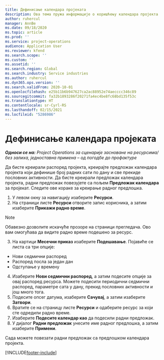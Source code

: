 ```yaml
---
title: Дефинисање календара пројеката
description: Ова тема пружа информације о коришћењу календара пројекта за праћење распореда пројеката.
author: ruhercul
manager: AnnBe
ms.date: 09/18/2020
ms.topic: article
ms.prod: ''
ms.service: project-operations
audience: Application User
ms.reviewer: kfend
ms.search.scope: ''
ms.custom: ''
ms.assetid: ''
ms.search.region: Global
ms.search.industry: Service industries
ms.author: ruhercul
ms.dyn365.ops.version: ''
ms.search.validFrom: 2020-10-01
ms.openlocfilehash: e25b11b6b947627ca2ac88952e74aecccc346c89
ms.sourcegitcommit: fa32b1893286f20271fa4ec4be8fc68bd135f53c
ms.translationtype: HT
ms.contentlocale: sr-Cyrl-RS
ms.lasthandoff: 02/15/2021
ms.locfileid: "5286986"
---
```

# <a name="define-project-calendars"></a>Дефинисање календара пројеката

_**Односи се на:** Project Operations за сценарије засноване на ресурсима/без залиха, једноставна примена – од погодбе до профактуре_

Да бисте креирали распоред пројекта, креирајте предложак календара пројекта који дефинише број радних сати по дану и све прекиде пословних активности. Да бисте креирали предложак календара пројекта, радни предложак повезујете са пољем **Предложак календара** за пројекат. Следите ове кораке за креирање радног предлошка.

1. У левом окну за навигацију изаберите **Ресурси**. 
2. На страници листе **Ресурси** отворите запис корисника, а затим изаберите **Прикажи радно време**.

  > [!NOTE]
  > Обавезно дозволите искачуће прозоре на страници прегледача. Ово вам омогућава да видите радно време подешено за ресурс.
  
3. На картици **Месечни приказ** изаберите **Подешавање**. Појавиће се листа са три опције: 

  - Нови седмични распоред
  - Распоред посла за један дан
  - Одступање у времену

4. Изаберите **Нови седмични распоред**, а затим подесите опције за овај распоред ресурса. Можете подесити периодични седмични распоред, параметре сата у дану, прекид пословних активности и још много тога.
5. Подесите опсег датума, изаберите **Сачувај**, а затим изаберите **Затвори**. 
6. Вратите се на страницу листе **Ресурси** и одаберите ресурс за који сте одредили радно време. 
7. Изаберите **Подесите календар као** да подесили радни предложак. 
8. У дијалог **Радни предложак** унесите име радног предлошка, а затим изаберите **Примени**. 

Сада можете повезати радни предложак са предлошком календара пројекта.


[!INCLUDE[footer-include](../includes/footer-banner.md)]